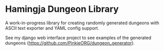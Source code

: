 # Hamingja Dungeon Library

A work-in-progress library for creating randomly generated dungeons with ASCII text exporter and YAML config support.

See my django web interface project to see examples of the generated dungeons (https://github.com/PinkieORG/dungeon_generator).
